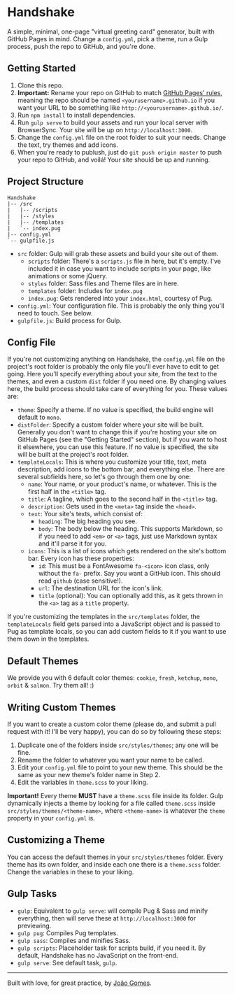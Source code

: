 # Handshake

A simple, minimal, one-page "virtual greeting card" generator, built with GitHub Pages in mind. Change a `config.yml`, pick a theme, run a Gulp process, push the repo to GitHub, and you're done.

## Getting Started

1. Clone this repo.
2. **Important:** Rename your repo on GitHub to match [GitHub Pages' rules](https://pages.github.com/), meaning the repo should be named `<yourusername>.github.io` if you want your URL to be something like `http://<yourusername>.github.io/`.
3. Run `npm install` to install dependencies.
4. Run `gulp serve` to build your assets and run your local server with BrowserSync. Your site will be up on `http://localhost:3000`.
5. Change the `config.yml` file on the root folder to suit your needs. Change the text, try themes and add icons.
6. When you're ready to publush, just do `git push origin master` to push your repo to GitHub, and voilá! Your site should be up and running.

## Project Structure

```
Handshake
|-- /src
|   |-- /scripts
|   |-- /styles
|   |-- /templates
|   `-- index.pug
|-- config.yml
`-- gulpfile.js
```

* `src` folder: Gulp will grab these assets and build your site out of them.
  - `scripts` folder: There's a `scripts.js` file in here, but it's empty. I've included it in case you want to include scripts in your page, like animations or some jQuery.
  - `styles` folder: Sass files and Theme files are in here.
  - `templates` folder: Includes for `index.pug`
  - `index.pug`: Gets rendered into your `index.html`, courtesy of Pug.
* `config.yml`: Your configuration file. This is probably the only thing you'll need to touch. See below.
* `gulpfile.js`: Build process for Gulp.

## Config File

If you're not customizing anything on Handshake, the `config.yml` file on the project's root folder is probably the only file you'll ever have to edit to get going. Here you'll specify everything about your site, from the text to the themes, and even a custom `dist` folder if you need one. By changing values here, the build process should take care of everything for you. These values are:

* `theme`: Specify a theme. If no value is specified, the build engine will default to `mono`.
* `distFolder`: Specify a custom folder where your site will be built. Generally you don't want to change this if you're hosting your site on GitHub Pages (see the "Getting Started" section), but if you want to host it elsewhere, you can use this feature. If no value is specified, the site will be built at the project's root folder.
* `templateLocals`: This is where you customize your title, text, meta description, add icons to the bottom bar, and everything else. There are several subfields here, so let's go through them one by one:
  - `name`: Your name, or your product's name, or whatever. This is the first half in the `<title>` tag.
  - `title`: A tagline, which goes to the second half in the `<title>` tag.
  - `description`: Gets used in the `<meta>` tag inside the `<head>`.
  - `text`: Your site's texts, which consist of:
    - `heading`: The big heading you see.
    - `body`: The body below the heading. This supports Markdown, so if you need to add `<em>` or `<a>` tags, just use Markdown syntax and it'll parse it for you.
  - `icons`: This is a list of icons which gets rendered on the site's bottom bar. Every icon has these properties:
    - `id`: This must be a FontAwesome `fa-<icon>` icon class, only without the `fa-` prefix. Say you want a GitHub icon. This should read `github` (case sensitive!).
    - `url`: The destination URL for the icon's link.
    - `title` (optional): You can optionally add this, as it gets thrown in the `<a>` tag as a `title` property.

If you're customizing the templates in the `src/templates` folder, the `templateLocals` field gets parsed into a JavaScript object and is passed to Pug as template locals, so you can add custom fields to it if you want to use them down in the templates.

## Default Themes

We provide you with 6 default color themes: `cookie`, `fresh`, `ketchup`, `mono`, `orbit` & `salmon`. Try them all! :)

## Writing Custom Themes

If you want to create a custom color theme (please do, and submit a pull request with it! I'll be very happy), you can do so by following these steps:

1. Duplicate one of the folders inside `src/styles/themes`; any one will be fine.
2. Rename the folder to whatever you want your name to be called.
3. Edit your `config.yml` file to point to your new theme. This should be the same as your new theme's folder name in Step 2.
4. Edit the variables in `theme.scss` to your liking.

**Important!** Every theme **MUST** have a `theme.scss` file inside its folder. Gulp dynamically injects a theme by looking for a file called `theme.scss` inside `src/styles/themes/<theme-name>`, where `<theme-name>` is whatever the `theme` property in your `config.yml` is.

## Customizing a Theme

You can access the default themes in your `src/styles/themes` folder. Every theme has its own folder, and inside each one there is a `theme.scss` folder. Change the variables in these to your liking.

## Gulp Tasks

* `gulp`: Equivalent to `gulp serve`: will compile Pug & Sass and minify everything, then will serve these at `http://localhost:3000` for previewing.
* `gulp pug`: Compiles Pug templates.
* `gulp sass`: Compiles and minifies Sass.
* `gulp scripts`: Placeholder task for scripts build, if you need it. By default, Handshake has no JavaScript on the front-end.
* `gulp serve`: See default task, `gulp`.

---
Built with love, for great practice, by [João Gomes](http://www.twitter.com/joaobelve).
